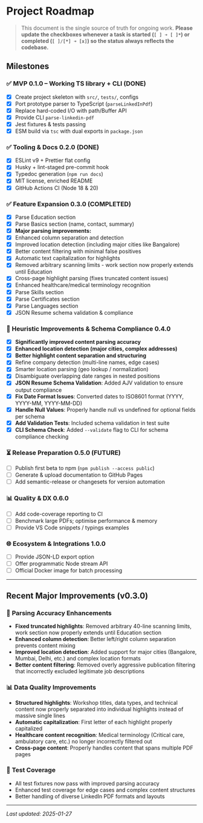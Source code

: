# Project Roadmap

> This document is the single source of truth for ongoing work. **Please update the checkboxes whenever a task is started (`[ ] ➜ [ ]*`) or completed (`[ ]/[*] ➜ [x]`) so the status always reflects the codebase.**

## Milestones

### ✅ MVP 0.1.0 – Working TS library + CLI (DONE)
- [x] Create project skeleton with `src/`, `tests/`, configs
- [x] Port prototype parser to TypeScript (`parseLinkedInPdf`)
- [x] Replace hard-coded I/O with path/Buffer API
- [x] Provide CLI `parse-linkedin-pdf`
- [x] Jest fixtures & tests passing
- [x] ESM build via `tsc` with dual exports in `package.json`

### ✅ Tooling & Docs 0.2.0 (DONE)
- [x] ESLint v9 + Prettier flat config
- [x] Husky + lint-staged pre-commit hook
- [x] Typedoc generation (`npm run docs`)
- [x] MIT license, enriched README
- [x] GitHub Actions CI (Node 18 & 20)

### ✅ Feature Expansion 0.3.0 (COMPLETED)
- [x] Parse Education section
- [x] Parse Basics section (name, contact, summary)
- [x] **Major parsing improvements:**
- [x] Enhanced column separation and detection
- [x] Improved location detection (including major cities like Bangalore)
- [x] Better content filtering with minimal false positives
- [x] Automatic text capitalization for highlights
- [x] Removed arbitrary scanning limits - work section now properly extends until Education
- [x] Cross-page highlight parsing (fixes truncated content issues)
- [x] Enhanced healthcare/medical terminology recognition
- [x] Parse Skills section
- [x] Parse Certificates section
- [x] Parse Languages section
- [x] JSON Resume schema validation & compliance

### 🧠 Heuristic Improvements & Schema Compliance 0.4.0
- [x] **Significantly improved content parsing accuracy**
- [x] **Enhanced location detection (major cities, complex addresses)**
- [x] **Better highlight content separation and structuring**
- [x] Refine company detection (multi-line names, edge cases)
- [x] Smarter location parsing (geo lookup / normalization)
- [x] Disambiguate overlapping date ranges in nested positions
- [x] **JSON Resume Schema Validation**: Added AJV validation to ensure output compliance
- [x] **Fix Date Format Issues**: Converted dates to ISO8601 format (YYYY, YYYY-MM, YYYY-MM-DD)
- [x] **Handle Null Values**: Properly handle null vs undefined for optional fields per schema
- [x] **Add Validation Tests**: Included schema validation in test suite
- [x] **CLI Schema Check**: Added `--validate` flag to CLI for schema compliance checking

### ⏳ Release Preparation 0.5.0 (FUTURE)
- [ ] Publish first beta to npm (`npm publish --access public`)
- [ ] Generate & upload documentation to GitHub Pages
- [ ] Add semantic-release or changesets for version automation

### 📊 Quality & DX 0.6.0
- [ ] Add code-coverage reporting to CI
- [ ] Benchmark large PDFs; optimise performance & memory
- [ ] Provide VS Code snippets / typings examples

### 🌐 Ecosystem & Integrations 1.0.0
- [ ] Provide JSON-LD export option
- [ ] Offer programmatic Node stream API
- [ ] Official Docker image for batch processing

---

## Recent Major Improvements (v0.3.0)

### 🎯 **Parsing Accuracy Enhancements**
- **Fixed truncated highlights**: Removed arbitrary 40-line scanning limits, work section now properly extends until Education section
- **Enhanced column detection**: Better left/right column separation prevents content mixing
- **Improved location detection**: Added support for major cities (Bangalore, Mumbai, Delhi, etc.) and complex location formats
- **Better content filtering**: Removed overly aggressive publication filtering that incorrectly excluded legitimate job descriptions

### 📊 **Data Quality Improvements**
- **Structured highlights**: Workshop titles, data types, and technical content now properly separated into individual highlights instead of massive single lines
- **Automatic capitalization**: First letter of each highlight properly capitalized
- **Healthcare content recognition**: Medical terminology (Critical care, ambulatory care, etc.) no longer incorrectly filtered out
- **Cross-page content**: Properly handles content that spans multiple PDF pages

### 🧪 **Test Coverage**
- All test fixtures now pass with improved parsing accuracy
- Enhanced test coverage for edge cases and complex content structures
- Better handling of diverse LinkedIn PDF formats and layouts

---

_Last updated: 2025-01-27_ 